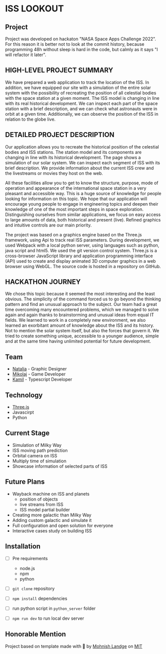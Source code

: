 # ISS LOOKOUT

## Project
Project was developed on hackaton "NASA Space Apps Challenge 2022". For this reason it is better not to look at the commit history, because programming 48h without sleep is hard in the code, but calmly as it says "I will refactor it later".
## HIGH-LEVEL PROJECT SUMMARY
We have prepared a web application to track the location of the ISS. In addition, we have equipped our site with a simulation of the entire solar system with the possibility of recreating the position of all celestial bodies with the space station at a given moment. The ISS model is changing in line with its real historical development. We can inspect each part of the space station with a brief description, and we can check what astronauts were in orbit at a given time. Additionally, we can observe the position of the ISS in relation to the globe live.
## DETAILED PROJECT DESCRIPTION
Our application allows you to recreate the historical position of the celestial bodies and ISS stations. The station model and its components are changing in line with its historical development. The page shows a simulation of our solar system. We can inspect each segment of ISS with its brief description. We provide information about the current ISS crew and the livestreams or movies they host on the web.

All these facilities allow you to get to know the structure, purpose, mode of operation and appearance of the international space station in a very pleasant and accessible way. This is a huge source of knowledge for people looking for information on this topic. We hope that our application will encourage young people to engage in engineering topics and deepen their knowledge of one of the most important steps in space exploration. Distinguishing ourselves from similar applications, we focus on easy access to large amounts of data, both historical and present (live). Refined graphics and intuitive controls are our main priority.

The project was based on a graphics engine based on the Three.js framework, using Api to track real ISS parameters. During development, we used Webpack with a local python server, using languages ​​such as python, java script and html5. We used the git version control system. Three.js is a cross-browser JavaScript library and application programming interface (API) used to create and display animated 3D computer graphics in a web browser using WebGL. The source code is hosted in a repository on GitHub.
## HACKATHON JOURNEY
We chose this topic because it seemed the most interesting and the least obvious. The simplicity of the command forced us to go beyond the thinking pattern and find an unusual approach to the subject. Our team had a great time overcoming many encountered problems, which we managed to solve again and again thanks to brainstorming and unusual ideas from equal IT fields. We learned to work in a completely new environment, we also learned an exorbitant amount of knowledge about the ISS and its history. Not to mention the solar system itself, but also the forces that govern it. We tried to create something unique, accessible to a younger audience, simple and at the same time having unlimited potential for future development.
## Team
- [Natalia](https://github.com/beladreens) - Graphic Designer
- [Mikolaj](https://github.com/Monoloki) - Game Developer
- [Kamil](https://github.com/kamio90) - Typescript Developer
## Technology
- [Three.js](https://threejs.org/)
- Javascirpt
- Python
## Current Stage
- Simulation of Milky Way
- ISS moving path prediction
- Orbital camera on ISS
- Multiply time of simulation
- Showcase information of selected parts of ISS

## Future Plans
- Wayback machine on ISS and planets
  - position of objects
  - live streams from ISS
  - ISS model partial builder
- Creating more galactic than Milky Way
- Adding custom galactic and simulate it 
- Full configuration and open solution for everyone
- Interactive cases study on building ISS

## Installation
- [ ] Pre requirements
  - node.js
  - npm
  - python

- [ ] `git clone` repository
- [ ] `npm install` dependencies
- [ ] run python script in `python_server` folder
- [ ] `npm run dev` to run local dev server 

## Honorable Mention
Project based on template made with :blue_heart: by [Mohnish Landge](http://mohnishlandge.me) on [MIT](LICENSE)

